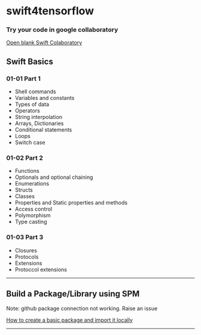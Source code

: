 # swift4tensorflow

### Try your code in google collaboratory
[Open blank Swift Colaboratory](https://colab.research.google.com/github/tensorflow/swift/blob/master/notebooks/blank_swift.ipynb)

## Swift Basics 

### 01-01 Part 1

- Shell commands
- Variables and constants
- Types of data
- Operators
- String interpolation
- Arrays, Dictionaries
- Conditional statements
- Loops
- Switch case

### 01-02 Part 2

- Functions 
- Optionals and optional chaining
- Enumerations
- Structs
- Classes
- Properties and Static properties and methods
- Access control
- Polymorphism
- Type casting

### 01-03 Part 3

- Closures
- Protocols
- Extensions
- Protoccol extensions

---------------------------------------------------

## Build a Package/Library using SPM

Note: github package connection not working. Raise an issue

[How to create a basic package and import it locally]()

---------------------------------------------------
